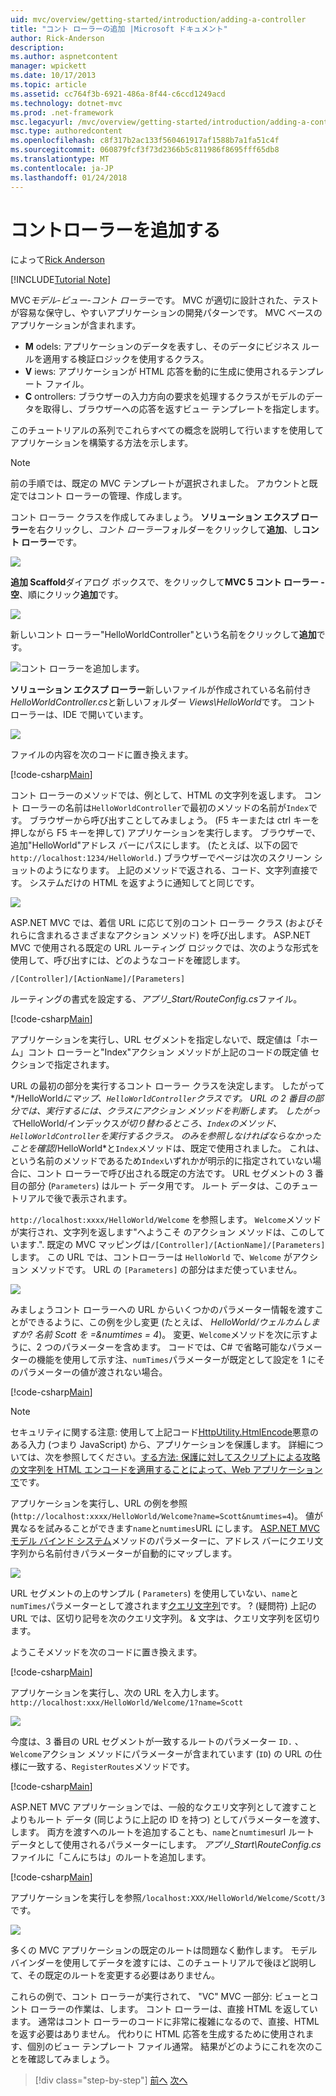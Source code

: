 ```yaml
---
uid: mvc/overview/getting-started/introduction/adding-a-controller
title: "コント ローラーの追加 |Microsoft ドキュメント"
author: Rick-Anderson
description: 
ms.author: aspnetcontent
manager: wpickett
ms.date: 10/17/2013
ms.topic: article
ms.assetid: cc764f3b-6921-486a-8f44-c6ccd1249acd
ms.technology: dotnet-mvc
ms.prod: .net-framework
msc.legacyurl: /mvc/overview/getting-started/introduction/adding-a-controller
msc.type: authoredcontent
ms.openlocfilehash: c8f317b2ac133f560461917af1588b7a1fa51c4f
ms.sourcegitcommit: 060879fcf3f73d2366b5c811986f8695fff65db8
ms.translationtype: MT
ms.contentlocale: ja-JP
ms.lasthandoff: 01/24/2018
---
```

<a name="adding-a-controller"></a>コントローラーを追加する
====================
によって[Rick Anderson](https://github.com/Rick-Anderson)

[!INCLUDE[Tutorial Note](sample/code-location.md)]

MVC*モデル-ビュー-コント ローラー*です。 MVC が適切に設計された、テストが容易な保守し、やすいアプリケーションの開発パターンです。 MVC ベースのアプリケーションが含まれます。

- **M** odels: アプリケーションのデータを表すし、そのデータにビジネス ルールを適用する検証ロジックを使用するクラス。
- **V** iews: アプリケーションが HTML 応答を動的に生成に使用されるテンプレート ファイル。
- **C** ontrollers: ブラウザーの入力方向の要求を処理するクラスがモデルのデータを取得し、ブラウザーへの応答を返すビュー テンプレートを指定します。

このチュートリアルの系列でこれらすべての概念を説明して行いますを使用してアプリケーションを構築する方法を示します。

> [!NOTE]
> 前の手順では、既定の MVC テンプレートが選択されました。 アカウントと既定ではコント ローラーの管理、作成します。

コント ローラー クラスを作成してみましょう。 **ソリューション エクスプ ローラー**を右クリックし、*コント ローラー*フォルダーをクリックして**追加**、し**コント ローラー**です。


![](adding-a-controller/_static/image1.png)

**追加 Scaffold**ダイアログ ボックスで、をクリックして**MVC 5 コント ローラー - 空**、順にクリック**追加**です。

![](adding-a-controller/_static/image2.png)  
 

新しいコント ローラー"HelloWorldController"という名前をクリックして**追加**です。

![コント ローラーを追加します。](adding-a-controller/_static/image3.png)

**ソリューション エクスプ ローラー**新しいファイルが作成されている名前付き*HelloWorldController.cs*と新しいフォルダー *Views\HelloWorld*です。 コント ローラーは、IDE で開いています。

![](adding-a-controller/_static/image4.png)

ファイルの内容を次のコードに置き換えます。

[!code-csharp[Main](adding-a-controller/samples/sample1.cs)]

コント ローラーのメソッドでは、例として、HTML の文字列を返します。 コント ローラーの名前は`HelloWorldController`で最初のメソッドの名前が`Index`です。 ブラウザーから呼び出すことしてみましょう。 (F5 キーまたは ctrl キーを押しながら F5 キーを押して) アプリケーションを実行します。 ブラウザーで、追加&quot;HelloWorld&quot;アドレス バーにパスにします。 (たとえば、以下の図で`http://localhost:1234/HelloWorld.`) ブラウザーでページは次のスクリーン ショットのようになります。 上記のメソッドで返される、コード、文字列直接です。 システムだけの HTML を返すように通知してと同じです。

![](adding-a-controller/_static/image5.png)

ASP.NET MVC では、着信 URL に応じて別のコント ローラー クラス (およびそれらに含まれるさまざまなアクション メソッド) を呼び出します。 ASP.NET MVC で使用される既定の URL ルーティング ロジックでは、次のような形式を使用して、呼び出すには、どのようなコードを確認します。

`/[Controller]/[ActionName]/[Parameters]`

ルーティングの書式を設定する、*アプリ\_Start/RouteConfig.cs*ファイル。

[!code-csharp[Main](adding-a-controller/samples/sample2.cs?highlight=7-8)]

アプリケーションを実行し、URL セグメントを指定しないで、既定値は「ホーム」コント ローラーと"Index"アクション メソッドが上記のコードの既定値 セクションで指定されます。

URL の最初の部分を実行するコント ローラー クラスを決定します。 したがって*/HelloWorld*にマップ、`HelloWorldController`クラスです。 URL の 2 番目の部分では、実行するには、クラスにアクション メソッドを判断します。 したがって*HelloWorld/インデックス*が切り替わるところ、`Index`のメソッド、`HelloWorldController`を実行するクラス。 のみを参照しなければならなかったことを確認*/HelloWorld*と`Index`メソッドは、既定で使用されました。 これは、という名前のメソッドであるため`Index`いずれかが明示的に指定されていない場合に、コント ローラーで呼び出される既定の方法です。 URL セグメントの 3 番目の部分 (`Parameters`) はルート データ用です。 ルート データは、このチュートリアルで後で表示されます。

`http://localhost:xxxx/HelloWorld/Welcome` を参照します。 `Welcome`メソッドが実行され、文字列を返します&quot;へようこそ のアクション メソッドは、このしています.&quot;. 既定の MVC マッピングは`/[Controller]/[ActionName]/[Parameters]`します。 この URL では、コントローラーは `HelloWorld` で、`Welcome` がアクション メソッドです。 URL の `[Parameters]` の部分はまだ使っていません。

![](adding-a-controller/_static/image6.png)

みましょうコント ローラーへの URL からいくつかのパラメーター情報を渡すことができるように、この例を少し変更 (たとえば、 *HelloWorld/ウェルカムしますか? 名前 Scott を =&amp;numtimes = 4*)。 変更、`Welcome`メソッドを次に示すように、2 つのパラメーターを含めます。 コードでは、C# で省略可能なパラメーターの機能を使用して示す注、`numTimes`パラメーターが既定として設定を 1 にそのパラメーターの値が渡されない場合。

[!code-csharp[Main](adding-a-controller/samples/sample3.cs)]

> [!NOTE]
> セキュリティに関する注意: 使用して上記コード[HttpUtility.HtmlEncode](https://msdn.microsoft.com/library/ee360286(v=vs.110).aspx)悪意のある入力 (つまり JavaScript) から、アプリケーションを保護します。 詳細については、次を参照してください。[する方法: 保護に対してスクリプトによる攻略の文字列を HTML エンコードを適用することによって、Web アプリケーションで](https://msdn.microsoft.com/library/a2a4yykt(v=vs.100).aspx)です。


 アプリケーションを実行し、URL の例を参照 (`http://localhost:xxxx/HelloWorld/Welcome?name=Scott&numtimes=4`)。 値が異なるを試みることができます`name`と`numtimes`URL にします。 [ASP.NET MVC モデル バインド システム](http://odetocode.com/Blogs/scott/archive/2009/04/27/6-tips-for-asp-net-mvc-model-binding.aspx)メソッドのパラメーターに、アドレス バーにクエリ文字列から名前付きパラメーターが自動的にマップします。

![](adding-a-controller/_static/image7.png)

URL セグメントの上のサンプル ( `Parameters`) を使用していない、`name`と`numTimes`パラメーターとして渡されます[クエリ文字列](http://en.wikipedia.org/wiki/Query_string)です。 ? (疑問符) 上記の URL では、区切り記号を次のクエリ文字列。 &amp; 文字は、クエリ文字列を区切ります。

ようこそメソッドを次のコードに置き換えます。

[!code-csharp[Main](adding-a-controller/samples/sample4.cs)]

アプリケーションを実行し、次の URL を入力します。`http://localhost:xxx/HelloWorld/Welcome/1?name=Scott`

![](adding-a-controller/_static/image8.png)

今度は、3 番目の URL セグメントが一致するルートのパラメーター `ID.` 、`Welcome`アクション メソッドにパラメーターが含まれています (`ID`) の URL の仕様に一致する、`RegisterRoutes`メソッドです。

[!code-csharp[Main](adding-a-controller/samples/sample5.cs?highlight=7)]

ASP.NET MVC アプリケーションでは、一般的なクエリ文字列として渡すことよりもルート データ (同じように上記の ID を持つ) としてパラメーターを渡す、します。 両方を渡すへのルートを追加することも、`name`と`numtimes`url ルート データとして使用されるパラメーターにします。 *アプリ\_Start\RouteConfig.cs*ファイルに「こんにちは」のルートを追加します。

[!code-csharp[Main](adding-a-controller/samples/sample6.cs?highlight=13-16)]

アプリケーションを実行しを参照`/localhost:XXX/HelloWorld/Welcome/Scott/3`です。

![](adding-a-controller/_static/image9.png)

多くの MVC アプリケーションの既定のルートは問題なく動作します。 モデル バインダーを使用してデータを渡すには、このチュートリアルで後ほど説明して、その既定のルートを変更する必要はありません。

これらの例で、コント ローラーが実行されて、 &quot;VC&quot; MVC 一部分: ビューとコント ローラーの作業は、します。 コント ローラーは、直接 HTML を返しています。 通常はコント ローラーのコードに非常に複雑になるので、直接、HTML を返す必要はありません。 代わりに HTML 応答を生成するために使用されます、個別のビュー テンプレート ファイル通常。 結果がどのようにこれを次のことを確認してみましょう。

>[!div class="step-by-step"]
[前へ](getting-started.md)
[次へ](adding-a-view.md)
